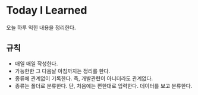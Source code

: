 # Today I Learned

오늘 하루 익힌 내용을 정리한다.

## 규칙
- 매일 매일 작성한다.
- 가능한한 그 다음날 아침까지는 정리를 한다.
- 종류에 관계없이 기록한다. 즉, 개발관련이 아니더라도 관계없다.
- 종류는 폴더로 분류한다. 단, 처음에는 편한대로 입력한다. 데이터를 보고 분류한다.
